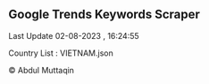 

## Google Trends Keywords Scraper 
 
Last Update 02-08-2023 , 16:24:55

Country List :
VIETNAM.json



© Abdul Muttaqin 
